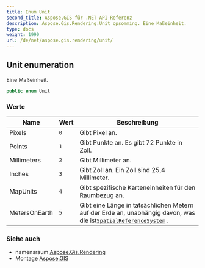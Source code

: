 ```yaml
---
title: Enum Unit
second_title: Aspose.GIS für .NET-API-Referenz
description: Aspose.Gis.Rendering.Unit opsomming. Eine Maßeinheit.
type: docs
weight: 1990
url: /de/net/aspose.gis.rendering/unit/
---
```

## Unit enumeration

Eine Maßeinheit.

```csharp
public enum Unit
```

### Werte

| Name | Wert | Beschreibung |
| --- | --- | --- |
| Pixels | `0` | Gibt Pixel an. |
| Points | `1` | Gibt Punkte an. Es gibt 72 Punkte in Zoll. |
| Millimeters | `2` | Gibt Millimeter an. |
| Inches | `3` | Gibt Zoll an. Ein Zoll sind 25,4 Millimeter. |
| MapUnits | `4` | Gibt spezifische Karteneinheiten für den Raumbezug an. |
| MetersOnEarth | `5` | Gibt eine Länge in tatsächlichen Metern auf der Erde an, unabhängig davon, was die ist[`SpatialReferenceSystem`](../map/spatialreferencesystem/) . |

### Siehe auch

* namensraum [Aspose.Gis.Rendering](../../aspose.gis.rendering/)
* Montage [Aspose.GIS](../../)


